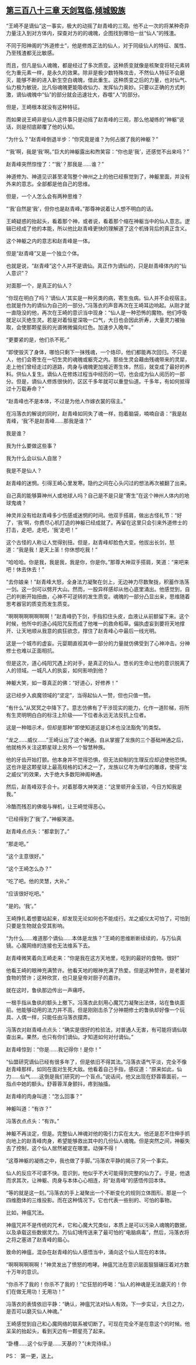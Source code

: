 ## [第三百八十三章 天剑驾临,倾城毁族](https://www.xxbiquge.com/11_11207/9011131.html)


  “王崎不是谪仙”这一事实，极大的动摇了赵青峰的三观。他不止一次的将某种奇异力量注入到对方体内，探查对方的的魂魄，企图找到哪怕一丝“仙人”的残渣。

  不同于阳神阁的“外道修士”，他是修炼正法的仙人，对于同级仙人的特征、属性、乃至残渣都无比敏感。

  而且，但凡是仙人魂魄，都是经过了多次质变。这种质变就像是核聚变将轻元素转化为重元素一样，是永久的效果。除非是极少数特殊攻击，不然仙人特征不会磨灭，能够不断的进入新生空白魂魄，借此重生。这种质变之后的力量，也对仙气、仙力极为敏锐，比凡俗魂魄更能吸收仙力、发挥仙力奥妙。只要以正确的方式刺激，谪仙魂魄中“仙”的部分就会迅速壮大，吞噬“人”的部分。

  但是，王崎根本就没有这种特征。

  而如果说王崎非是仙人这件事只是动摇了赵青峰的三观，那么他凝练的“神躯”说话，则是彻底颠覆了他的认知。

  “为什么？”赵青峰倒退半步：“你究竟是谁？为何占据了我的神躯？”

  “‘我’啊，我是‘我’啊。”巨大的神躯露出和煦笑容：“你也是‘我’，还感觉不出来吗？”

  赵青峰突然惊惶了：“‘我’？那我是……谁？”

  神道修为、神道见识甚至凌驾整个神州之上的他已经察觉到了，神躯里面，并没有外来的意志。全部都是他自己的思维。

  但是，一个人怎么会有两种思维？

  “‘我’自然是‘我’，但你也是赵青峰。”那尊神说着让人想不明白的话。

  王崎疑惑的抬起头，看着那个神，或者说，看着那个缩在神躯当中的仙人意志。逻辑已经成了他的本能，所以他比赵青峰更快的理解道了这个机锋背后的真正含义。

  这个神躯之内的意志和赵青峰是一体。

  但是“赵青峰”又是一个独立个体。

  也就是说，“赵青峰”这个人并不是谪仙。真正作为谪仙的，只是赵青峰体内的“仙人意识”？

  对面那一个，是真正的仙人？

  “你现在明白了吗？‘谪仙人’其实是一种另类的病，寄生虫病。仙人并不会视宿主。也就是作为的谪仙为自己的一部分。”冯落衣的声音再次在王崎耳边响起。从刚才就一直隐没的他，再次在王崎的意识当中现身：“仙人是一种恐怖的魔物。他们呼吸就足以灭绝生灵。若是对着恒星深吸一口气，大日也会因此折寿，大量灵力被抽取，会使那颗星辰的光谱微微偏向红色。加速步入晚年。”

  “更要紧的是，他们杀不死。”

  “即使毁灭了身体，哪怕只剩下一抹残魂，一个烙印，他们都能再次回归。不只是人，他们会寄生在一切生灵的魂魄或躯壳之内。那些生灵会藉由残魂带来的灵犀，走上他们曾经走过的道路，肉身与魂魄更加接近寄生体，然后，就变成了最好的养料。供仙人复生。谪仙人在修炼过程当中经历的一切，也会成为仙人阅历的一部分。但是，谪仙人修炼很快的，区区千多年就可以重登仙道。千多年，有如何抵得过十万载寿命？”

  “赵青峰也不是本体，不过是为他人作嫁衣裳的宿主。”

  在冯落衣的解说的同时，赵青峰如同失了魂一样，抱着脑袋，喃喃自语：“我是赵青峰，‘我’不是赵青峰……那我是谁？”

  我是谁？

  我为什么要做这些事？

  我为什么会以仙人自居？

  我是不是仙人？

  赵青峰的迷惘。引得王崎心里发寒。隐约之间在心头闪过的想法再次被翻了出来。

  自己真的能够算神州人或地球人吗？自己是不是只是“寄生”在这个神州人体内的地球鬼魂？

  神灵并没有给赵青峰多少伤感或迷惘的时间。他双手搭肩，做出古怪礼节：“好了，‘我’啊，你费尽心机打造的神躯已经成就了。再留在这里只会引来外道修士的打击，走吧，走吧，‘我’走吧！”

  这个古怪的人称让人觉得别扭。但是，赵青峰却脸色大变。他拔出长剑，怒道：“我是我！是天上圣！你休想吃我！”

  “哈哈哈。你是我，我是我，我是你，你是你。”那尊大神双手搭肩，笑道：“来吧来吧！休去休去！”

  “去你娘亲！”赵青峰大怒，全身法力凝聚在剑上，无边神力尽数聚拢，积蓄作浩荡一剑。这一剑可以劈开大山。然而，一股异样感却从他心底里涌出。他感觉到，自己的判断开始扭曲，心神不可逆转的发生质变。魂魄的一部分凸显出来，思维随着思考器官的质变而发生质变。

  “啊啊啊啊啊啊啊啊！”赵青峰扔下剑，手指扣住头皮，血液让从前额留下来。这个时候，他所中的道心纯阳咒反而成了他唯一的救命稻草。偏执虚妄到要将天地撑开、让天地顺从我意的疯狂欲念，撑住了赵青峰心中最后一线光明。

  这是一个城市的虚妄。元婴期直视其中一部分的力量就仿佛受到了心神冲击。分神修士也难以正面相抗。

  但是这次，道心纯阳咒遇上的对手，是真正的仙人。悠长的生命让他的意识脱离了人的领域。一城凡人的执妄，如何影响到他？

  神躯大笑，如一尊真正的佛：“好道心，好修养！”

  这已经步入疯魔领域的“坚定”，当得起仙人一赞，但也只值一赞。

  “有什么”从冥冥之中降下了。意志仿佛有了干涉现实的能力，化作一道阶梯，将所有生灵明明白白的标注上阶级——下位者永远无法反抗上位者。

  这是一种暗示术，但却是那种“即使知道这是幻术也没法豁免”的类型。

  “龙之……威仪……”王崎认出了这个神通。自从掌握了龙族的三个基础神通之后，他就格外关注这颗星球上另外一个智慧种族。

  他的牙齿开始打颤。他本身并不觉得恐惧，但无法抑制的生理反应却迫使他恐惧。这也许是这颗星球上最高规格的幻术之一了，龙族以亿年为单位的雕琢，使得“龙之威仪”的效果，大于绝大多数阳神阁神通。

  然后，赵青峰双手合十。对着那尊大神笑道：“这里顿开金玉锁，今日方知我是我。”

  冷酷而残忍的佛偈与禅机，让王崎觉得恶心。

  “已经得到了‘我’了。”神躯笑道。

  赵青峰点点头：“都拿到了。”

  “那走吧。”

  “这个主意很好。”

  “这个王崎怎么办？”

  “吃了吧。他的灵慧，大补。”

  “应该很好吃吧。”

  “是的。‘我’。”

  王崎挣扎着想要站起来，却发现无论如何也不能成行。龙之威仪太可怕了，可怕到只要是生物就会受其影响。

  “为什么……难道那个谪仙……本体是龙族？”王崎的思维断断续续的，与万仙真镜。心魔网络的连接也无法维系下去。

  赵青峰微笑着向王崎走来：“你是我在这方天地里，吃到的最好的食物。很好”

  他看王崎的眼神充满赞许。他看天地的眼神充满了热爱。但是这种赞许，是老饕对食物的赞许；这种欣赏，也只是皇帝对厨子的嘉许。

  就在这时，鲁纨那边传出一声痛呼。

  一根手指从鲁纨的额头上撤下。冯落衣此刻用心魔咒力凝聚出法体，站在鲁纨面前。他能够动用的法力并不高，但是刚刚击杀了分神期修士的鲁纨却好像一个玩具、人偶一样，只能任由冯落衣摆弄。

  冯落衣对赵青峰点点头：“确实是很好的检验法，对普通人无害，有可能将谪仙联查出来。果然，也只有你们谪仙。才知道如何对付谪仙。”

  赵青峰惊到：“你是……我记得你！是你！”

  “仙盟研究谪仙已经有很多年了，但是依旧不得其法。”冯落衣语气平淡，完全不像赵青峰那样，如同在面对生死大敌。他看着自己手指，感叹道：“原来如此，仙力……仙气……这倒是我们研究的一个盲点。”说话间，他又出现在舒蓉蓉面前，一指点中她的额头。舒蓉蓉浑身颤抖，疼到抽搐。

  赵青峰的肉身叫道：“怎么回事？”

  神躯叫道：“有诈？”

  冯落衣点点头：“有诈。”

  神躯不再淡定，但是。完整仙人神魂对他的吸引力实在太大。他还是忍不住伸手抓向地上的赵青峰肉身，希望能够救出其中的几份仙人魂魄。但是突然之间，神躯失去了控制，这个仙人居然被定在哪里。动弹不得！

  “这尊神躯的凝练之中，我也做了手脚。”冯落衣平静的揭示了另一个事实。

  仙人的反应不可谓不快。意识到，他似乎不大可能得到完整的仙力了。于是，他退而求其次，让神躯、肉身与本体心心相连，将“赵青峰”的感悟传回本体。

  “等的就是这一刻。”冯落衣的手上凝聚出一个不断变化的规则立体图形。那是一个四维胞体的三维投影。而在这种情况下。它也代表一些别的、可怕的事物。

  比如，神瘟咒法。

  神瘟咒并不是传统的咒术，它和心魔大咒类似，本质上是可以污染人魂魄的数据，以及承载这些数据灵力。万仙幻境传送来了最可怕的“电脑病毒”，然后，冯落衣将之将之塞进了赵青峰的眉心。

  致命的神瘟，混杂在赵青峰的仙人感悟当中，涌向这个仙人现在的本体。

  “啊啊啊啊啊啊！”神灵发出了愤怒的咆哮。神瘟咒法在意识层面狠狠碾压着对方数十万年的意识。

  “你杀不了我的！你杀不了我的！”它狂怒的呼喝：“仙人的神魂是无法磨灭的！你们在做无用功！无用功！”

  冯落衣的表情依旧平静：“确认，神瘟咒法对仙人有效。下一步实证，大日之力，是否可以磨灭仙人神魂。”

  王崎感觉到自己和心魔网络的联系被切断了。可现在完全不是在意这个的时候。他呆呆的抬起头，看到天边有一颗星亮了起来。

  “卧槽……这个似乎是……天基的？”(未完待续。)

  PS：  第一更，送上。

